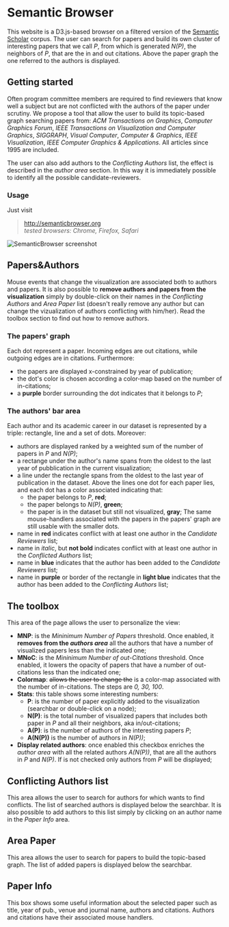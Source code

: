 # Semantic Browser
This website is a D3.js-based browser on a filtered version of the <a href="http://labs.semanticscholar.org/corpus/">Semantic
Scholar</a> corpus. The user can search for papers and build its own cluster of interesting papers that we call *P*, from which is 
generated *N(P)*, the neighbors of *P*, that are the in and out citations. Above the paper graph the one referred 
to the authors is displayed.

## Getting started
Often program committee members are required to find reviewers that know well a subject but are not conflicted with the 
authors of the paper under scrutiny. We propose a tool that allow the user to build its topic-based graph searching papers from:
*ACM Transactions on Graphics*, *Computer Graphics Forum*, *IEEE Transactions on Visualization and Computer Graphics*,  *SIGGRAPH*, *Visual Computer*, *Computer & Graphics*, *IEEE Visualization*, *IEEE Computer Graphics & Applications*.
All articles since 1995 are included.


The user can also add authors to the *Conflicting Authors* list, the effect is described in the *author area* section.
In this way it is immediately possible to identify all the possible candidate-reviewers.

### Usage
Just visit
> http://semanticbrowser.org <br>
> *tested browsers: Chrome, Firefox, Safari* 


![SemanticBrowser screenshot](https://raw.githubusercontent.com/hybrs/hybrs.github.io/master/images/Screenshot%20(5).png)


## Papers&Authors 
Mouse events that change the visualization are associated both to authors and papers. It is also possible to **remove authors and papers from the visualization** simply by double-click on their names in the *Conflicting Authors* and *Area Paper* list (doesn't really remove any author but can change the vizualization of authors conflicting with him/her). Read the toolbox section to find out
how to remove authors.

### The papers' graph
Each dot represent a paper. Incoming edges are out citations, while outgoing edges are in citations. 
Furthermore:
* the papers are displayed x-constrained by year of publication;
* the dot's color is chosen according a color-map based on the number of in-citations;
* a **purple** border surrounding the dot indicates that it belongs to *P*;

### The authors' bar area
Each author and its academic career in our dataset is represented by a triple: rectangle, line and a set of dots. Moreover: 
* authors are displayed ranked by a weighted sum of the number of papers in *P* and *N(P)*;
* a rectange under the author's name spans from the oldest to the last year of pubblication in the current visualization;
* a line under the rectangle spans from the oldest to the last year of publication in the dataset. Above the lines one dot for each paper lies, and each dot has a color associated indicating that:
  - the paper belongs to *P*, **red**;
  - the paper belongs to *N(P)*, **green**;
  - the paper is in the dataset but still not visualized, **gray**;
  The same mouse-handlers associated with the papers in the papers' graph are still usable with the smaller dots.
* name in **red** indicates conflict with at least one author in the *Candidate Reviewers* list;
* name in *italic*, but **not bold** indicates conflict with at least one author in the *Conflicted Authors* list;
* name in **blue** indicates that the author has been added to the *Candidate Reviewers* list;
* name in **purple** or border of the rectangle in **light blue** indicates that the author has been added to the *Conflicting Authors* list;

## The toolbox
This area of the page allows the user to personalize the view:
* **MNP**: is the *Mininimum Number of Papers* threshold. Once enabled, it **removes from the *authors area*** all the authors that have a number of visualized papers less than the indicated one;
* **MNoC**: is the *Mininimum Number of out-Citations* threshold. Once enabled, it lowers the opacity of papers that have a number of out-citations less than the indicated one;
* **Colormap**: ~~allows the user to change the~~  is a color-map associated with the number of in-citations. The steps are *0, 30, 100*.
* **Stats**: this table shows some interesting numbers:
  - **P**: is the number of paper explicitly added to the visualization (searchbar or double-click on a node);
  - **N(P)**: is the total number of visualized papers that includes both paper in *P* and all their neighbors, aka in/out-citations;
  - **A(P)**: is the number of authors of the interesting papers *P*;
  - **A(N(P))** is the number of authors in *N(P))*;
* **Display related authors**: once enabled this checkbox enriches the *author area* with all the related authors *A(N(P))*, that are all the authors in *P* and *N(P)*. If is not checked only authors from *P* will be displayed;

## Conflicting Authors list
This area allows the user to search for authors for which wants to find conflicts. The list of searched authors is displayed below the searchbar. It is also possible to add authors to this list simply by clicking on an author name in the *Paper Info* area.

## Area Paper
This area allows the user to search for papers to build the topic-based graph. The list of added papers is displayed below the searchbar.

## Paper Info
This box shows some useful information about the selected paper such as title, year of pub., venue and journal name, authors and citations. Authors and citations have their associated mouse handlers.
